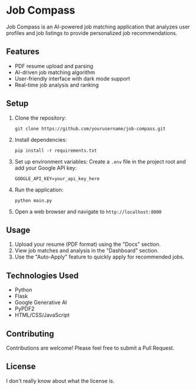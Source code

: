 # Job Compass

Job Compass is an AI-powered job matching application that analyzes user profiles and job listings to provide personalized job recommendations.

## Features

- PDF resume upload and parsing
- AI-driven job matching algorithm
- User-friendly interface with dark mode support
- Real-time job analysis and ranking

## Setup

1. Clone the repository:
   ```
   git clone https://github.com/yourusername/job-compass.git
   ```

2. Install dependencies:
   ```
   pip install -r requirements.txt
   ```

3. Set up environment variables:
   Create a `.env` file in the project root and add your Google API key:
   ```
   GOOGLE_API_KEY=your_api_key_here
   ```

4. Run the application:
   ```
   python main.py
   ```

5. Open a web browser and navigate to `http://localhost:8000`

## Usage

1. Upload your resume (PDF format) using the "Docs" section.
2. View job matches and analysis in the "Dashboard" section.
3. Use the "Auto-Apply" feature to quickly apply for recommended jobs.

## Technologies Used

- Python
- Flask
- Google Generative AI
- PyPDF2
- HTML/CSS/JavaScript

## Contributing

Contributions are welcome! Please feel free to submit a Pull Request.

## License

I don't really know about what the license is.
